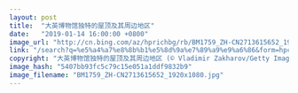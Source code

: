 ```yaml
---
layout: post
title:  "大英博物馆独特的屋顶及其周边地区"
date:   "2019-01-14 16:00:00 +0800"
image_url: "http://cn.bing.com/az/hprichbg/rb/BM1759_ZH-CN2713615652_1920x1080.jpg"
link: "/search?q=%e5%a4%a7%e8%8b%b1%e5%8d%9a%e7%89%a9%e9%a6%86&form=hpcapt&mkt=zh-cn"
copyright: "大英博物馆独特的屋顶及其周边地区 (© Vladimir Zakharov/Getty Images)"
image_hash: "5407bb93fc5c79c15e051a1ddf9832b9"
image_filename: "BM1759_ZH-CN2713615652_1920x1080.jpg"
---
```

